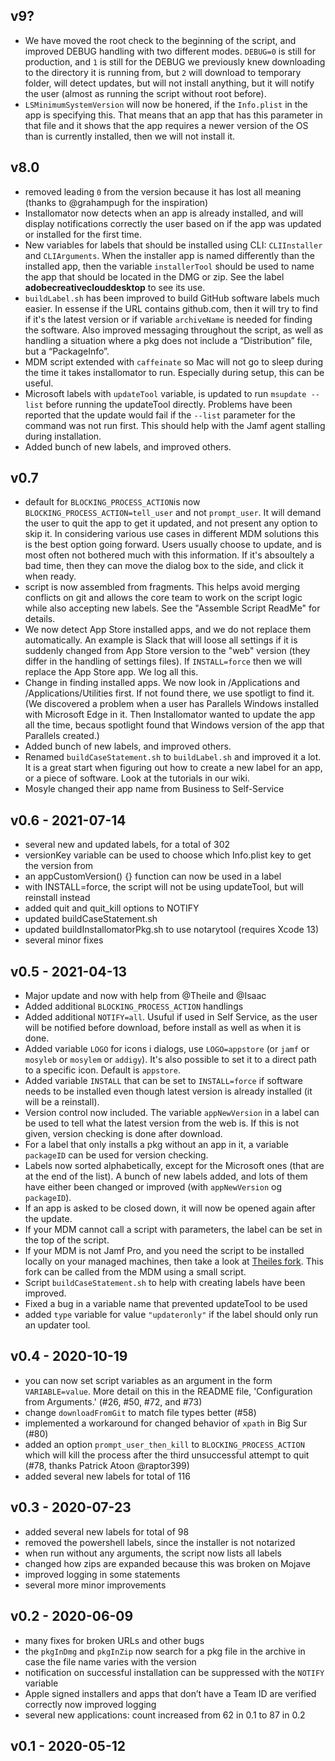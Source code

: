 ## v9?

- We have moved the root check to the beginning of the script, and improved DEBUG handling with two different modes. `DEBUG=0` is still for production, and `1` is still for the DEBUG we previously knew downloading to the directory it is running from, but `2` will download to temporary folder, will detect updates, but will not install anything, but it will notify the user (almost as running the script without root before).
- `LSMinimumSystemVersion` will now be honered, if the `Info.plist` in the app is specifying this. That means that an app that has this parameter in that file and it shows that the app requires a newer version of the OS than is currently installed, then we will not install it.

## v8.0

- removed leading `0` from the version because it has lost all meaning (thanks to @grahampugh for the inspiration)
- Installomator now detects when an app is already installed, and will display notifications correctly the user based on if the app was updated or installed for the first time.
- New variables for labels that should be installed using CLI: `CLIInstaller` and `CLIArguments`. When the installer app is named differently than the installed app, then the variable `installerTool` should be used to name the app that should be located in the DMG or zip. See the label __adobecreativeclouddesktop__ to see its use.
- `buildLabel.sh` has been improved to build GitHub software labels much easier. In essense if the URL contains github.com, then it will try to find if it's the latest version or if variable `archiveName` is needed for finding the software. Also improved messaging throughout the script, as well as handling a situation where a pkg does not include a “Distribution” file, but a “PackageInfo”.
- MDM script extended with `caffeinate` so Mac will not go to sleep during the time it takes installomator to run. Especially during setup, this can be useful.
- Microsoft labels with `updateTool` variable, is updated to run `msupdate --list` before running the updateTool directly. Problems have been reported that the update would fail if the `--list` parameter for the command was not run first. This should help with the Jamf agent stalling during installation.
- Added bunch of new labels, and improved others.

## v0.7

- default for `BLOCKING_PROCESS_ACTION`is now `BLOCKING_PROCESS_ACTION=tell_user` and not `prompt_user`. It will demand the user to quit the app to get it updated, and not present any option to skip it. In considering various use cases in different MDM solutions this is the best option going forward. Users usually choose to update, and is most often not bothered much with this information. If it's absoultely a bad time, then they can move the dialog box to the side, and click it when ready.
- script is now assembled from fragments. This helps avoid merging conflicts on git and allows the core team to work on the script logic while also accepting new labels. See the "Assemble Script ReadMe" for details.
- We now detect App Store installed apps, and we do not replace them automatically. An example is Slack that will loose all settings if it is suddenly changed from App Store version to the "web" version (they differ in the handling of settings files). If `INSTALL=force` then we will replace the App Store app. We log all this.
- Change in finding installed apps. We now look in /Applications and /Applications/Utilities first. If not found there, we use spotligt to find it. (We discovered a problem when a user has Parallels Windows installed with Microsoft Edge in it. Then Installomator wanted to update the app all the time, becaus spotlight found that Windows version of the app that Parallels created.)
- Added bunch of new labels, and improved others.
- Renamed `buildCaseStatement.sh` to `buildLabel.sh` and improved it a lot. It is a great start when figuring out how to create a new label for an app, or a piece of software. Look at the tutorials in our wiki.
- Mosyle changed their app name from Business to Self-Service

## v0.6 - 2021-07-14

- several new and updated labels, for a total of 302
- versionKey variable can be used to choose which Info.plist key to get the version from
- an appCustomVersion() {} function can now be used in a label
- with INSTALL=force, the script will not be using updateTool, but will reinstall instead
- added quit and quit_kill options to NOTIFY
- updated buildCaseStatement.sh
- updated buildInstallomatorPkg.sh to use notarytool (requires Xcode 13)
- several minor fixes

## v0.5 - 2021-04-13

- Major update and now with help from @Theile and @Isaac
- Added additional `BLOCKING_PROCESS_ACTION` handlings
- Added additional `NOTIFY=all`. Usuful if used in Self Service, as the user will be notified before download, before install as well as when it is done.
- Added variable `LOGO` for icons i dialogs, use `LOGO=appstore` (or `jamf` or `mosyleb` or `mosylem` or `addigy`). It's also possible to set it to a direct path to a specific icon. Default is `appstore`.
- Added variable `INSTALL` that can be set to `INSTALL=force` if software needs to be installed even though latest version is already installed (it will be a reinstall).
- Version control now included. The variable `appNewVersion` in a label can be used to tell what the latest version from the web is. If this is not given, version checking is done after download.
- For a label that only installs a pkg without an app in it, a variable `packageID` can be used for version checking.
- Labels now sorted alphabetically, except for the Microsoft ones (that are at the end of the list). A bunch of new labels added, and lots of them have either been changed or improved (with `appNewVersion` og `packageID`).
- If an app is asked to be closed down, it will now be opened again after the update.
- If your MDM cannot call a script with parameters, the label can be set in the top of the script.
- If your MDM is not Jamf Pro, and you need the script to be installed locally on your managed machines, then take a look at [Theiles fork](https://github.com/Theile/Installomator/). This fork can be called from the MDM using a small script.
- Script `buildCaseStatement.sh` to help with creating labels have been improved.
- Fixed a bug in a variable name that prevented updateTool to be used
- added `type` variable for value `"updateronly"` if the label should only run an updater tool.


## v0.4 - 2020-10-19

- you can now set script variables as an argument in the form `VARIABLE=value`. More detail on this in the README file, 'Configuration from Arguments.' (#26, #50, #72, and #73)
- change `downloadFromGit` to match file types better (#58)
- implemented a workaround for changed behavior of `xpath` in Big Sur (#80)
- added an option `prompt_user_then_kill` to `BLOCKING_PROCESS_ACTION` which will kill the process after the third unsuccessful attempt to quit (#78, thanks Patrick Atoon @raptor399)
- added several new labels for total of 116


## v0.3 - 2020-07-23

- added several new labels for total of 98
- removed the powershell labels, since the installer is not notarized
- when run without any arguments, the script now lists all labels
- changed how zips are expanded because this was broken on Mojave
- improved logging in some statements
- several more minor improvements


## v0.2 - 2020-06-09

- many fixes for broken URLs and other bugs
- the `pkgInDmg` and `pkgInZip` now search for a pkg file in the archive in case the file name varies with the version
- notification on successful installation can be suppressed with the `NOTIFY` variable
- Apple signed installers and apps that don’t have a Team ID are verified correctly now
improved logging
- several new applications: count increased from 62 in 0.1 to 87 in 0.2


## v0.1 - 2020-05-12
